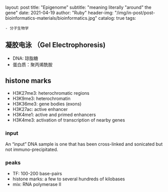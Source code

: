 layout:     post
title:      "Epigenome"
subtitle:    \"meaning literally "around" the gene\"
date:       2021-04-19
author:     "Ruby"
header-img: "/img/in-post/post-bioinformatics-materials/bioinformatics.jpg"
catalog: true
tags:

    - 分子生物学
## 凝胶电泳 （Gel Electrophoresis)
- DNA: 琼脂糖
- 蛋白质：聚丙烯酰胺
## histone marks
- H3K27me3: heterochromatic regions
- H3K9me3: heterochromatin
- H3K36me3: gene bodies (exons)
- H3K27ac: active enhancer
- H3K4me1: active and primed enhancers
- H3K4me3: activation of transcription of nearby genes
### input
An “input” DNA sample is one that has been cross-linked and sonicated but not immuno-precipitated.
### peaks
- TF: 100-200 base-pairs
- histone marks: a few to several hundreds of kilobases
- mix: RNA polymerase II
